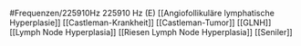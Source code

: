 #Frequenzen/225910Hz
225910 Hz (E)
[[Angiofollikuläre lymphatische Hyperplasie]]
[[Castleman-Krankheit]]
[[Castleman-Tumor]]
[[GLNH]]
[[Lymph Node Hyperplasia]]
[[Riesen Lymph Node Hyperplasia]]
[[Seniler]]